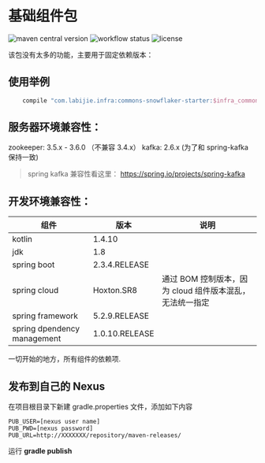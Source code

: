 # 基础组件包

![maven central version](https://img.shields.io/maven-central/v/com.labijie.infra/commons?style=flat-square)
![workflow status](https://img.shields.io/github/workflow/status/hongque-pro/infra-commons/Gradle%20Build%20And%20Release?label=CI%20publish&style=flat-square)
![license](https://img.shields.io/github/license/hongque-pro/infra-commons?style=flat-square)

该包没有太多的功能，主要用于固定依赖版本：

## 使用举例
```groovy
    compile "com.labijie.infra:commons-snowflaker-starter:$infra_commons_version"
```

## 服务器环境兼容性：
zookeeper: 3.5.x - 3.6.0 （不兼容 3.4.x）
kafka: 2.6.x (为了和 spring-kafka 保持一致)

> spring kafka 兼容性看这里： https://spring.io/projects/spring-kafka

## 开发环境兼容性：

|组件|版本|说明|
|--------|--------|--------|
|   kotlin    |      1.4.10    |           |
|   jdk    |      1.8   |           |
|   spring boot    |      2.3.4.RELEASE    |           |
|  spring cloud    |      Hoxton.SR8    |   通过 BOM 控制版本，因为 cloud 组件版本混乱，无法统一指定  |
|   spring framework    |      5.2.9.RELEASE   |           |
|   spring dpendency management    |      1.0.10.RELEASE    |           |

一切开始的地方，所有组件的依赖项.

## 发布到自己的 Nexus

在项目根目录下新建 gradle.properties 文件，添加如下内容

```text
PUB_USER=[nexus user name]
PUB_PWD=[nexus password]
PUB_URL=http://XXXXXXX/repository/maven-releases/
```
运行  **gradle publish**
